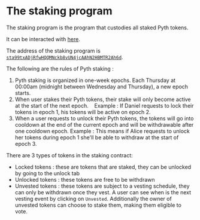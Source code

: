 # The staking program

The staking program is the program that custodies all staked Pyth tokens. 

It can be interacted with [here](https://staking.pyth.network/staking).

The address of the staking program is [`sta99txADjRfwHQQMNckb8vUN4jcAAhN2HBMTR2Ah6d`](https://explorer.solana.com/address/sta99txADjRfwHQQMNckb8vUN4jcAAhN2HBMTR2Ah6d).

The following are the rules of Pyth staking :

1. Pyth staking is organized in one-week epochs. Each Thursday at 00:00am (midnight between Wednesday and Thursday), a new epoch starts. 
2. When user stakes their Pyth tokens, their stake will only become active at the start of the next epoch.   
Example : If Daniel requests to lock their tokens in epoch 1, his tokens will be active on epoch 2.
3. When a user requests to unlock their Pyth tokens, the tokens will go into cooldown at the end of the current epoch and will be withdrawable after one cooldown epoch.
Example : This means if Alice requests to unlock her tokens during epoch 1 she'll be able to withdraw at the start of epoch 3. 

There are 3 types of tokens in the staking contract:
- Locked tokens : these are tokens that are staked, they can be unlocked by going to the unlock tab
- Unlocked tokens : these tokens are free to be withdrawn
- Unvested tokens : these tokens are subject to a vesting schedule, they can only be withdrawn once they vest. A user can see when is the next vesting event by clicking on `Unvested`. Additionally the owner of unvested tokens can choose to stake them, making them eligible to vote.
